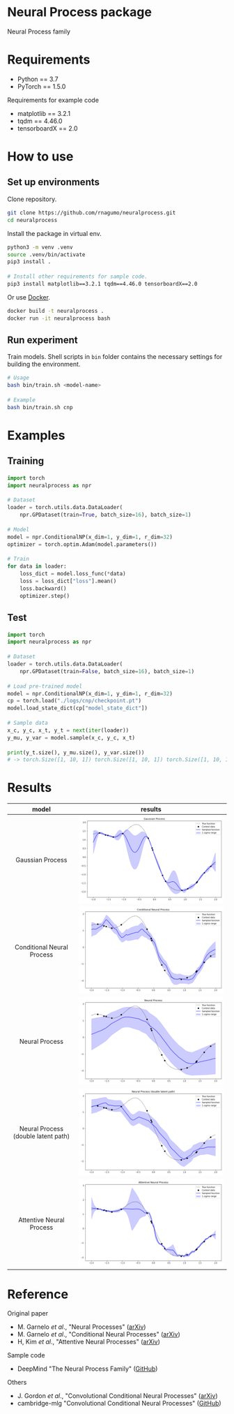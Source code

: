 
# Neural Process package

Neural Process family

# Requirements

* Python == 3.7
* PyTorch == 1.5.0

Requirements for example code

* matplotlib == 3.2.1
* tqdm == 4.46.0
* tensorboardX == 2.0

# How to use

## Set up environments

Clone repository.

```bash
git clone https://github.com/rnagumo/neuralprocess.git
cd neuralprocess
```

Install the package in virtual env.

```bash
python3 -m venv .venv
source .venv/bin/activate
pip3 install .

# Install other requirements for sample code.
pip3 install matplotlib==3.2.1 tqdm==4.46.0 tensorboardX==2.0
```

Or use [Docker](https://docs.docker.com/get-docker/).

```bash
docker build -t neuralprocess .
docker run -it neuralprocess bash
```

## Run experiment

Train models. Shell scripts in `bin` folder contains the necessary settings for building the environment.

```bash
# Usage
bash bin/train.sh <model-name>

# Example
bash bin/train.sh cnp
```

# Examples

## Training

```python
import torch
import neuralprocess as npr

# Dataset
loader = torch.utils.data.DataLoader(
    npr.GPDataset(train=True, batch_size=16), batch_size=1)

# Model
model = npr.ConditionalNP(x_dim=1, y_dim=1, r_dim=32)
optimizer = torch.optim.Adam(model.parameters())

# Train
for data in loader:
    loss_dict = model.loss_func(*data)
    loss = loss_dict["loss"].mean()
    loss.backward()
    optimizer.step()
```

## Test

```python
import torch
import neuralprocess as npr

# Dataset
loader = torch.utils.data.DataLoader(
    npr.GPDataset(train=False, batch_size=16), batch_size=1)

# Load pre-trained model
model = npr.ConditionalNP(x_dim=1, y_dim=1, r_dim=32)
cp = torch.load("./logs/cnp/checkpoint.pt")
model.load_state_dict(cp["model_state_dict"])

# Sample data
x_c, y_c, x_t, y_t = next(iter(loader))
y_mu, y_var = model.sample(x_c, y_c, x_t)

print(y_t.size(), y_mu.size(), y_var.size())
# -> torch.Size([1, 10, 1]) torch.Size([1, 10, 1]) torch.Size([1, 10, 1])
```

# Results

|model|results|
|:-:|:-:|
|Gaussian Process|![gp](./images/gp.png)|
|Conditional Neural Process|![cnp](./images/cnp.png)|
|Neural Process|![np](./images/np.png)|
|Neural Process (double latent path)|![dnp](./images/dnp.png)|
|Attentive Neural Process|![anp](./images/anp.png)|

# Reference

Original paper

* M. Garnelo *et al*., "Neural Processes" ([arXiv](http://arxiv.org/abs/1807.01622))
* M. Garnelo *et al*., "Conditional Neural Processes" ([arXiv](http://arxiv.org/abs/1807.01613))
* H, Kim *et al*., "Attentive Neural Processes" ([arXiv](http://arxiv.org/abs/1901.05761))

Sample code

* DeepMind "The Neural Process Family" ([GitHub](https://github.com/deepmind/neural-processes))

Others

* J. Gordon *et al*., "Convolutional Conditional Neural Processes" ([arXiv](http://arxiv.org/abs/1910.13556))
* cambridge-mlg "Convolutional Conditional Neural Processes" ([GitHub](https://github.com/cambridge-mlg/convcnp))
